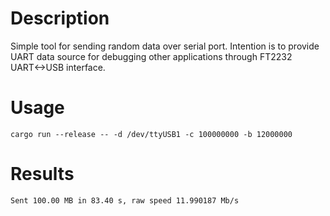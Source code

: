 # Description
Simple tool for sending random data over serial port. Intention is
to provide UART data source for debugging other applications through
FT2232 UART<->USB interface.

# Usage

```
cargo run --release -- -d /dev/ttyUSB1 -c 100000000 -b 12000000
```

# Results

```
Sent 100.00 MB in 83.40 s, raw speed 11.990187 Mb/s
```

